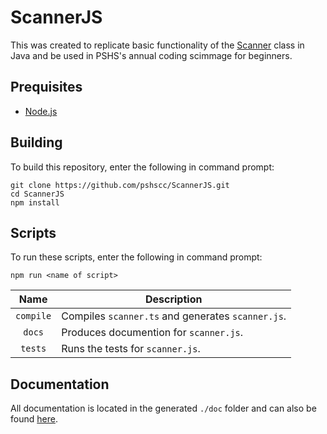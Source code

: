 # ScannerJS
This was created to replicate basic functionality of the [Scanner](https://docs.oracle.com/javase/10/docs/api/java/util/Scanner.html) class in Java and be used in PSHS's annual coding scimmage for beginners.

## Prequisites
- [Node.js](https://nodejs.org/en/)

## Building
To build this repository, enter the following in command prompt:
```shell
git clone https://github.com/pshscc/ScannerJS.git
cd ScannerJS
npm install
```

## Scripts
To run these scripts, enter the following in command prompt: 
```shell
npm run <name of script>
```
| Name | Description |
| :-: | - |
| `compile` | Compiles `scanner.ts` and generates `scanner.js`. |
| `docs` | Produces documention for `scanner.js`. |
| `tests` | Runs the tests for `scanner.js`. |

## Documentation
All documentation is located in the generated `./doc` folder and can also be found [here](https://pshscc.github.io/scannerjs/).
